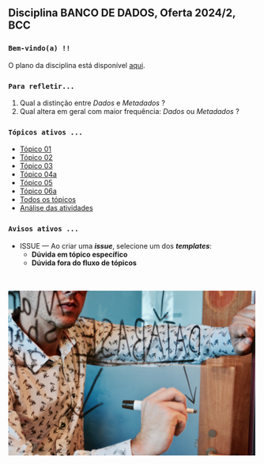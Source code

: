 ## Disciplina **BANCO DE DADOS**, Oferta 2024/2, BCC

### `Bem-vindo(a) !!` 

O plano da disciplina está disponível [aqui](./media/bd-2024-2-bcc-plano.pdf).<br>

### `Para refletir...`

1. Qual a distinção entre _Dados_ e _Metadados_ ?
2. Qual altera em geral com maior frequência: _Dados_ ou _Metadados_ ?

### `Tópicos ativos ...`

- [Tópico 01](./topico/topico-01.md)
- [Tópico 02](./topico/topico-02.md)
- [Tópico 03](./topico/topico-03.md)
- [Tópico 04a](./topico/topico-04a.md)
- [Tópico 05](./topico/topico-05.md)
- [Tópico 06a](./topico/topico-06a.md)
- [Todos os tópicos](./topico/topico-index.md)
- [Análise das atividades](./topico/tresultado.md)

### `Avisos ativos ...`

- ISSUE &#8212; Ao criar uma _**issue**_, selecione um dos _**templates**_:
  - **Dúvida em tópico específico**
  - **Dúvida fora do fluxo de tópicos**

<br>
<br>
<img src="./media/campaign-creators-IKHvOlZFCOg-unsplash.jpg" width="500">
